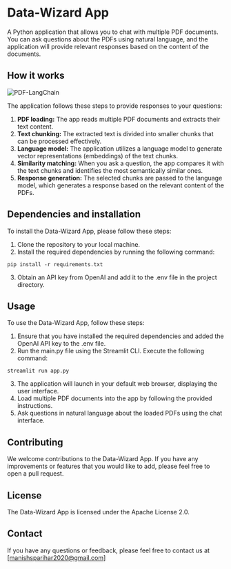 # Data-Wizard App

A Python application that allows you to chat with multiple PDF documents. You can ask questions about the PDFs using natural language, and the application will provide relevant responses based on the content of the documents.

## How it works

![PDF-LangChain](https://github.com/Msparihar/Data-Wizard/assets/75237981/2df74984-d4ee-4c58-a077-73b3953c0846)

The application follows these steps to provide responses to your questions:


1. **PDF loading:** The app reads multiple PDF documents and extracts their text content.
2. **Text chunking:** The extracted text is divided into smaller chunks that can be processed effectively.
3. **Language model:** The application utilizes a language model to generate vector representations (embeddings) of the text chunks.
4. **Similarity matching:** When you ask a question, the app compares it with the text chunks and identifies the most semantically similar ones.
5. **Response generation:** The selected chunks are passed to the language model, which generates a response based on the relevant content of the PDFs.

## Dependencies and installation

To install the Data-Wizard App, please follow these steps:

1. Clone the repository to your local machine.
2. Install the required dependencies by running the following command:
```
pip install -r requirements.txt

```
3. Obtain an API key from OpenAI and add it to the .env file in the project directory.

## Usage

To use the Data-Wizard App, follow these steps:

1. Ensure that you have installed the required dependencies and added the OpenAI API key to the .env file.
2. Run the main.py file using the Streamlit CLI. Execute the following command:
```
streamlit run app.py
```
3. The application will launch in your default web browser, displaying the user interface.
4. Load multiple PDF documents into the app by following the provided instructions.
5. Ask questions in natural language about the loaded PDFs using the chat interface.

## Contributing

We welcome contributions to the Data-Wizard App. If you have any improvements or features that you would like to add, please feel free to open a pull request.

## License

The Data-Wizard App is licensed under the Apache License 2.0.

## Contact

If you have any questions or feedback, please feel free to contact us at [manishsparihar2020@gmail.com]
